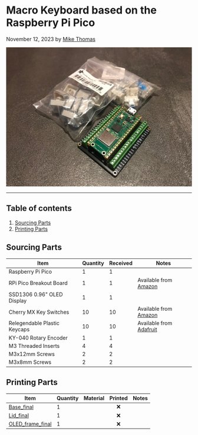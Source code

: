 # Macro Keyboard based on the Raspberry Pi Pico

November 12, 2023 by [Mike Thomas](https://github.com/mikepthomas)

![Macro Pi](https://github.com/mikepthomas/mikepthomas.github.io/raw/develop/src/img/macro-pi/macro-pi-hero.jpg)

---

## Table of contents

1. [Sourcing Parts](#sourcing-parts)
2. [Printing Parts](#printing-parts)

## Sourcing Parts

| Item                         | Quantity | Received | Notes                                                                    |
| ---------------------------- | -------- | -------- | ------------------------------------------------------------------------ |
| Raspberry Pi Pico            | 1        | 1        |                                                                          |
| RPi Pico Breakout Board      | 1        | 1        | Available from [Amazon](https://www.amazon.co.uk/gp/product/B094HTM6PZ)  |
| SSD1306 0.96" OLED Display   | 1        | 1        |                                                                          |
| Cherry MX Key Switches       | 10       | 10       | Available from [Amazon](https://www.amazon.co.uk/gp/product/B08SK47VDX/) |
| Relegendable Plastic Keycaps | 10       | 10       | Available from [Adafruit](https://www.adafruit.com/product/5039)         |
| KY-040 Rotary Encoder        | 1        | 1        |                                                                          |
| M3 Threaded Inserts          | 4        | 4        |                                                                          |
| M3x12mm Screws               | 2        | 2        |                                                                          |
| M3x8mm Screws                | 2        | 2        |                                                                          |

## Printing Parts

| Item                                                                | Quantity | Material | Printed | Notes |
| ------------------------------------------------------------------- | -------- | -------- | :-----: | ----- |
| [Base_final](https://www.thingiverse.com/thing:5817044/files)       | 1        |          |   :x:   |       |
| [Lid_final](https://www.thingiverse.com/thing:5817044/files)        | 1        |          |   :x:   |       |
| [OLED_frame_final](https://www.thingiverse.com/thing:5817044/files) | 1        |          |   :x:   |       |
